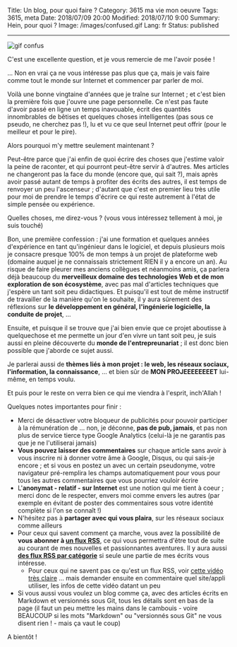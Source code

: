 Title: Un blog, pour quoi faire ?
Category: 3615 ma vie mon oeuvre
Tags: 3615, meta
Date: 2018/07/09 20:00
Modified: 2018/07/10 9:00
Summary: Hein, pour quoi ?
Image: /images/confused.gif
Lang: fr
Status: published

___


![gif confus][confused]

C'est une excellente question, et je vous remercie de me l'avoir posée !

... Non en vrai ça ne vous intéresse pas plus que ça, mais je vais faire comme
tout le monde sur Internet et commencer par parler de moi.

Voilà une bonne vingtaine d'années que je traîne sur Internet ; et c'est bien
la première fois que j'ouvre une page personnelle. Ce n'est pas faute d'avoir
passé en ligne un temps inavouable, écrit des quantités innombrables de bêtises et
quelques choses intelligentes (pas sous ce pseudo, ne cherchez pas !), lu
et vu ce que seul Internet peut offrir (pour le meilleur et pour le pire).

Alors pourquoi m'y mettre seulement maintenant ?

Peut-être parce que j'ai enfin de quoi écrire des choses que j'estime valoir
la peine de raconter, et qui pourront peut-être servir à d'autres. Mes articles
ne changeront pas la face du monde (encore que, qui sait ?), mais après avoir
passé autant de temps à profiter des écrits des autres, il est temps de renvoyer
un peu l'ascenseur ; d'autant que c'est en premier lieu très utile pour moi de
prendre le temps d'écrire ce qui reste autrement à l'état de simple pensée ou
expérience.

Quelles choses, me direz-vous ? (vous vous intéressez tellement à moi, je suis
touché)

Bon, une première confession : j'ai une formation et quelques années
d'expérience en tant qu'ingénieur dans le logiciel, et depuis plusieurs mois je
consacre presque 100% de mon temps à un projet de plateforme web (domaine auquel
je ne connaissais strictement RIEN il y a encore un an). Au risque de faire pleurer mes
anciens collègues et néanmoins amis, ça parlera déjà beaucoup du
**merveilleux domaine des technologies Web et de mon exploration de son écosystème**,
avec pas mal d'articles techniques que j'espère un tant soit peu didactiques. Et
puisqu'il est tout de même instructif de travailler de la manière qu'on le souhaite,
il y aura sûrement des réflexions sur
**le développement en général, l'ingénierie logicielle, la conduite de projet**, ...

Ensuite, et puisque il se trouve que j'ai bien envie que ce projet aboutisse à
quelquechose et me permette un jour d'en vivre un tant soit peu, je suis aussi
en pleine découverte du **monde de l'entrepreunariat** ; il est donc bien possible
que j'aborde ce sujet aussi.

Je parlerai aussi de
**thèmes liés à mon projet : le web, les réseaux sociaux, l'information, la connaissance**,
... et bien sûr de **MON PROJEEEEEEEET** lui-même, en temps voulu.

Et puis pour le reste on verra bien ce qui me viendra à l'esprit, inch'Allah !

Quelques notes importantes pour finir :

* Merci de désactiver votre bloqueur de publicités pour pouvoir participer à la
rémunération de ... non, je déconne, **pas de pub, jamais**, et pas non plus de
service tierce type Google Analytics (celui-là je ne garantis pas que je ne
l'utiliserai jamais)
* **Vous pouvez laisser des commentaires** sur chaque article sans avoir à vous
inscrire ni à donner votre âme à Google, Disqus, ou qui sais-je encore ; et si
vous en postez un avec un certain pseudonyme, votre navigateur pré-remplira les champs
automatiquement pour vous pour tous les autres commentaires que vous pourriez
vouloir écrire
* L'**anonymat - relatif - sur Internet** est une notion qui me tient à coeur ;
merci donc de le respecter, envers moi comme envers les autres (par exemple en
évitant de poster des commentaires sous votre identité complète si l'on se
connaît !)
* N'hésitez pas à **partager avec qui vous plaira**, sur les réseaux sociaux comme
ailleurs
* Pour ceux qui savent comment ça marche, vous avez la possibilité de
**vous abonner à [un flux RSS][feed]**, ce qui vous permettra d'être tout de suite
au courant de mes nouvelles et passionnantes aventures. Il y aura aussi
**[des flux RSS par catégorie][category-feeds]** si seule une partie de mes
écrits vous intéresse.
    - Pour ceux qui ne savent pas ce qu'est un flux RSS, voir
  [cette vidéo très claire][flux-rss-pour-les-nuls] ... mais demander ensuite
  en commentaire quel site/appli utiliser, les infos de cette vidéo datant un
  peu
* Si vous aussi vous voulez un blog comme ça, avec des articles écrits en
Markdown et versionnés sous Git, tous les détails sont en bas de la page (il
faut un peu mettre les mains dans le cambouis - voire BEAUCOUP si les mots
"Markdown" ou "versionnés sous Git" ne vous disent rien ! - mais ça vaut le coup)

A bientôt !

[confused]: {filename}/images/confused.gif
[feed]: /feeds/all.atom.xml
[category-feeds]: /pages/feeds-par-categorie.html
[flux-rss-pour-les-nuls]: https://www.youtube.com/watch?v=smdlRrXasjg
